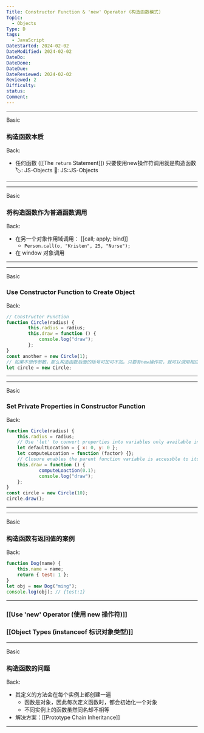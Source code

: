 ```yaml
---
Title: Constructor Function & 'new' Operator (构造函数模式)
Topic:
  - Objects
Type: D
tags:
  - JavaScript
DateStarted: 2024-02-02
DateModified: 2024-02-02
DateDo: 
DateDone: 
DateDue: 
DateReviewed: 2024-02-02
Reviewed: 2
Difficulty: 
status: 
Comment:
---
```

***
Basic
### 构造函数本质
Back:
- 任何函数 ([[The `return` Statement]]) 只要使用new操作符调用就是构造函数
🏷️: JS-Objects 
📌: JS::JS-Objects 
<!--ID: 1706843828751-->
****

***
Basic
### 将构造函数作为普通函数调用
Back:
- 在另一个对象作用域调用： [[call; apply; bind]]
	- `Person.call(o, "Kristen", 25, "Nurse");`
- 在 window 对象调用
<!--ID: 1706843828762-->
****

***
Basic
### Use Constructor Function to Create Object
Back:
```js
// Constructor Function
function Circle(radius) {
		this.radius = radius;
		this.draw = function () {
			console.log("draw");
		};
}
const another = new Circle(1);
// 如果不想传参数，那么构造函数后面的括号可加可不加。只要有new操作符，就可以调用相应的构造函数
let circle = new Circle;
```
<!--ID: 1706843828772-->
****

***
Basic
### Set Private Properties in Constructor Function
Back:
```js
function Circle(radius) {
	this.radius = radius;
	// Use 'let' to convert properties into variables only available inside this scope
	let defaultLocation = { x: 0, y: 0 };
	let computeLocation = function (factor) {};
	// Closure enables the parent function variable is accessble to its child without 'this' keyword
	this.draw = function () {
			computeLoaction(0.1);
			console.log("draw");
	};
}
const circle = new Circle(10);
circle.draw();
```
<!--ID: 1706843828782-->
****

***
Basic
### 构造函数有返回值的案例
Back:
```js
function Dog(name) {
	this.name = name;
	return { test: 1 };
}
let obj = new Dog("ming");
console.log(obj); // {test:1}
```
<!--ID: 1706843828793-->
****

### [[Use 'new' Operator (使用 new 操作符)]]

### [[Object Types (instanceof 标识对象类型)]]

***
Basic
### 构造函数的问题
Back:
- 其定义的方法会在每个实例上都创建一遍
	- 函数是对象，因此每次定义函数时，都会初始化一个对象
	- 不同实例上的函数虽然同名却不相等
- 解决方案：[[Prototype Chain Inheritance]]
<!--ID: 1706843828803-->
****



